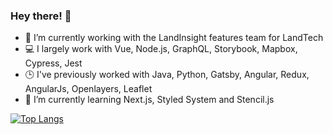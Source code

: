 ### Hey there! 👋

- 🔭 I’m currently working with the LandInsight features team for LandTech
- 💻 I largely work with Vue, Node.js, GraphQL, Storybook, Mapbox, Cypress, Jest
- 🕒 I've previously worked with Java, Python, Gatsby, Angular, Redux, AngularJs, Openlayers, Leaflet
- 🌱 I’m currently learning Next.js, Styled System and Stencil.js

[![Top Langs](https://github-readme-stats.vercel.app/api/top-langs/?username=piemasters&exclude_repo=University,Spring-Boot-Training&langs_count=8&layout=compact&theme=vue-dark)](https://github.com/anuraghazra/github-readme-stats)
